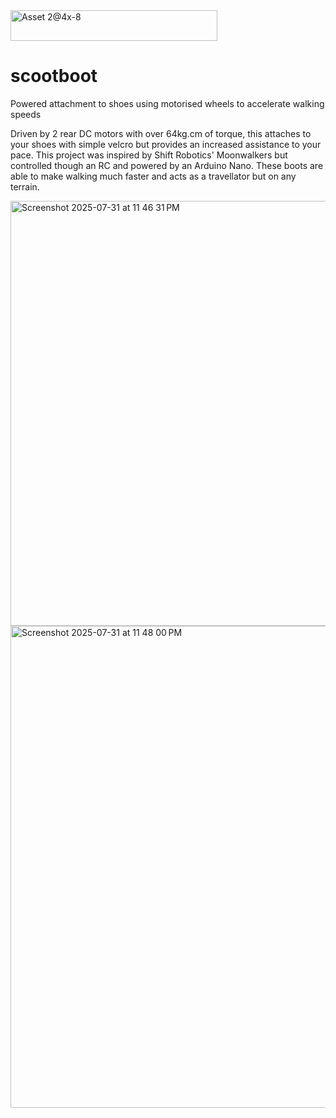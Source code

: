 <img width="330.8" height="49.2" alt="Asset 2@4x-8" src="https://github.com/user-attachments/assets/bd06d09e-0762-43f7-ba39-2379e8952533" />

# scootboot
Powered attachment to shoes using motorised wheels to accelerate walking speeds

Driven by 2 rear DC motors with over 64kg.cm of torque, this attaches to your shoes with simple velcro but provides an increased assistance to your pace. This project was inspired by Shift Robotics' Moonwalkers but controlled though an RC and powered by an Arduino Nano. These boots are able to make walking much faster and acts as a travellator but on any terrain.

<img width="1000" height="680" alt="Screenshot 2025-07-31 at 11 46 31 PM" src="https://github.com/user-attachments/assets/c38f76b9-dbdd-46b3-87a9-a18461eb9d8c" />
<img width="1240" height="771" alt="Screenshot 2025-07-31 at 11 48 00 PM" src="https://github.com/user-attachments/assets/4ee305b4-67a3-4d07-90a2-0f28e23d97a4" />
